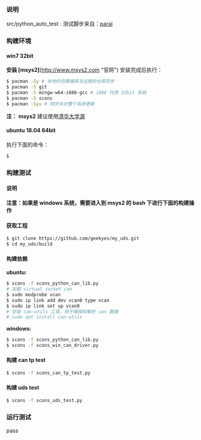 ### 说明

src/python\_auto\_test : 测试脚步来自：[parai](https://github.com/parai/as "大神的工程")

### 构建环境

#### win7 32bit
**安装 [msys2]**(http://www.msys2.com "官网")
安装完成后执行：
```bash
$ pacman -Sy # 本地的包数据库与远程的仓库同步
$ pacman -S git
$ pacman -S mingw-w64-i686-gcc # i686 代表 32bit 系统
$ pacman -S scons
$ pacman -Syu # 同步并对整个系统更新
```
**注：** **msys2** 建议使用[清华大学源](https://mirrors.tuna.tsinghua.edu.cn/help/msys2/ "msys2镜像使用帮助")

#### ubuntu 18.04 64bit
执行下面的命令：
```bash
$
```

### 构建测试

#### 说明
**注意：如果是 windows 系统，需要进入到 msys2 的 bash 下进行下面的构建操作**

#### 获取工程
```bash
$ git clone https://github.com/geekyes/my_uds.git
$ cd my_uds/build
```

#### 构建依赖
**ubuntu:**
```bash
$ scons -f scons_python_can_lib.py
# 加载 virtual socket can
$ sudo modprobe vcan
$ sudo ip link add dev vcan0 type vcan
$ sudo ip link set up vcan0
# 安装 can-utils 工具，用于嗅探和解析 can 数据
# sudo apt install can-utils
```
**windows:**
```bash
$ scons -f scons_python_can_lib.py
$ scons -f scons_win_can_driver.py
```

#### 构建 can tp test
```bash
$ scons -f scons_can_tp_test.py
```

#### 构建 uds test
```bash
$ scons -f scons_uds_test.py
```

### 运行测试

pass

